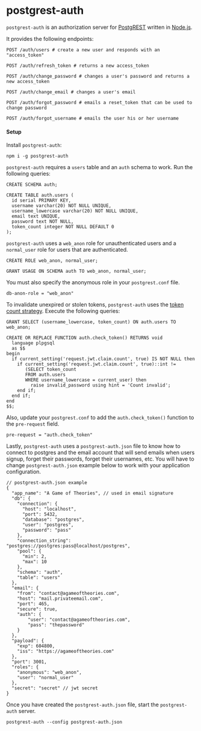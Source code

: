 # postgrest-auth

`postgrest-auth` is an authorization server for [PostgREST](https://github.com/begriffs/postgrest) written in [Node.js](https://github.com/nodejs/node).

It provides the following endpoints:

```
POST /auth/users # create a new user and responds with an "access_token"

POST /auth/refresh_token # returns a new access_token

POST /auth/change_password # changes a user's password and returns a new access_token

POST /auth/change_email # changes a user's email

POST /auth/forgot_password # emails a reset_token that can be used to change password

POST /auth/forgot_username # emails the user his or her username
```

#### Setup
Install `postgrest-auth`:

```
npm i -g postgrest-auth
```

`postgrest-auth` requires a `users` table and an `auth` schema to work. Run the following queries:

```
CREATE SCHEMA auth;

CREATE TABLE auth.users (
  id serial PRIMARY KEY,
  username varchar(20) NOT NULL UNIQUE,
  username_lowercase varchar(20) NOT NULL UNIQUE,
  email text UNIQUE,
  password text NOT NULL,
  token_count integer NOT NULL DEFAULT 0
);
```

`postgrest-auth` uses a `web_anon` role for unauthenticated users and a `normal_user` role for users that are authenticated.

```
CREATE ROLE web_anon, normal_user;

GRANT USAGE ON SCHEMA auth TO web_anon, normal_user;
```

You must also specify the anonymous role in your `postgrest.conf` file.

```
db-anon-role = "web_anon"
```

To invalidate unexpired or stolen tokens, `postgrest-auth` uses the [token count strategy](https://stackoverflow.com/a/24235103). Execute the following queries:

```
GRANT SELECT (username_lowercase, token_count) ON auth.users TO web_anon;

CREATE OR REPLACE FUNCTION auth.check_token() RETURNS void
  language plpgsql
  as $$
begin
  if current_setting('request.jwt.claim.count', true) IS NOT NULL then
    if current_setting('request.jwt.claim.count', true)::int !=
       (SELECT token_count
       FROM auth.users
       WHERE username_lowercase = current_user) then
         raise invalid_password using hint = 'Count invalid';
    end if;
  end if;
end
$$;
```
Also, update your `postgrest.conf` to add the `auth.check_token()` function to the `pre-request` field.

```
pre-request = "auth.check_token"
```

Lastly, `postgrest-auth` uses a `postgrest-auth.json` file to know how to connect to postgres and the email account that will send emails when users signup, forget their passwords, forget their usernames, etc. You will have to change `postgrest-auth.json` example below to work with your application configuration.

```
// postgrest-auth.json example
{
  "app_name": "A Game of Theories", // used in email signature
  "db": {
    "connection": {
      "host": "localhost",
      "port": 5432,
      "database": "postgres",
      "user": "postgres",
      "password": "pass"
    },
    "connection_string": "postgres://postgres:pass@localhost/postgres",
    "pool": {
      "min": 2,
      "max": 10
    },
    "schema": "auth",
    "table": "users"
  },
  "email": {
    "from": "contact@agameoftheories.com",
    "host": "mail.privateemail.com",
    "port": 465,
    "secure": true,
    "auth": {
        "user": "contact@agameoftheories.com",
        "pass": "thepassword"
    }
  },
  "payload": {
    "exp": 604800,
    "iss": "https://agameoftheories.com"
  },
  "port": 3001,
  "roles": {
    "anonymous": "web_anon",
    "user": "normal_user"
  },
  "secret": "secret" // jwt secret
}
```

Once you have created the `postgrest-auth.json` file, start the `postgrest-auth` server.

```
postgrest-auth --config postgrest-auth.json
```
